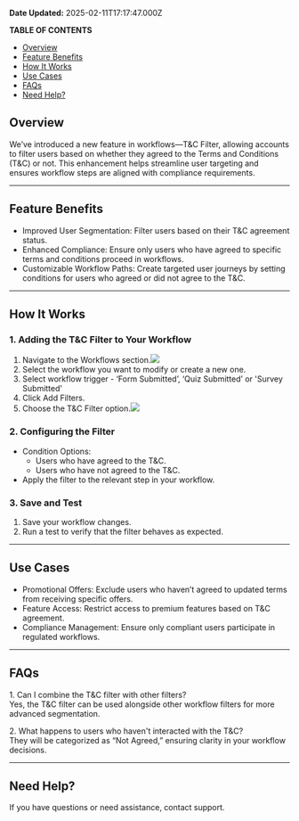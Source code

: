 **Date Updated:** 2025-02-11T17:17:47.000Z

**TABLE OF CONTENTS**

  
* [Overview](#Overview)
* [Feature Benefits](#Feature-Benefits)
* [How It Works](#How-It-Works)
* [Use Cases](#Use-Cases)
* [FAQs](#FAQs)
* [Need Help?](#Need-Help?)

  
## Overview

We’ve introduced a new feature in workflows—T&C Filter, allowing accounts to filter users based on whether they agreed to the Terms and Conditions (T&C) or not. This enhancement helps streamline user targeting and ensures workflow steps are aligned with compliance requirements.

---

## Feature Benefits

* Improved User Segmentation: Filter users based on their T&C agreement status.
* Enhanced Compliance: Ensure only users who have agreed to specific terms and conditions proceed in workflows.
* Customizable Workflow Paths: Create targeted user journeys by setting conditions for users who agreed or did not agree to the T&C.

---

## How It Works

### 1\. Adding the T&C Filter to Your Workflow

1. Navigate to the Workflows section.![](https://s3.amazonaws.com/cdn.freshdesk.com/data/helpdesk/attachments/production/155041376626/original/LWXOQf3ddmc6VlM0bSl8bM1FruET4qQNmQ.png?1739273801)
2. Select the workflow you want to modify or create a new one.
3. Select workflow trigger - ‘Form Submitted’, ‘Quiz Submitted’ or 'Survey Submitted'
4. Click Add Filters.
5. Choose the T&C Filter option.![](https://s3.amazonaws.com/cdn.freshdesk.com/data/helpdesk/attachments/production/155041376678/original/D075y86pZckMYaRMxqUfgyw0JfHytn3izw.png?1739273826)

### 2\. Configuring the Filter

* Condition Options:  
   * Users who have agreed to the T&C.  
   * Users who have not agreed to the T&C.
* Apply the filter to the relevant step in your workflow.

### 3\. Save and Test

1. Save your workflow changes.
2. Run a test to verify that the filter behaves as expected.

---

## Use Cases

* Promotional Offers: Exclude users who haven’t agreed to updated terms from receiving specific offers.
* Feature Access: Restrict access to premium features based on T&C agreement.
* Compliance Management: Ensure only compliant users participate in regulated workflows.

---

## FAQs

1\. Can I combine the T&C filter with other filters?  
Yes, the T&C filter can be used alongside other workflow filters for more advanced segmentation.

2\. What happens to users who haven't interacted with the T&C?  
They will be categorized as “Not Agreed,” ensuring clarity in your workflow decisions.

---

## Need Help?

If you have questions or need assistance, contact support.